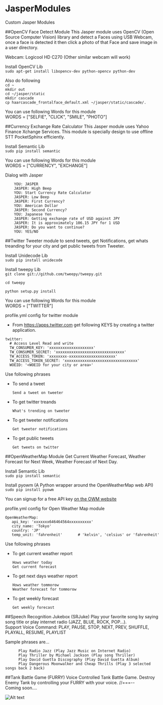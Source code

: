 # JasperModules
Custom Jasper Modules

##OpenCV Face Detect Module
This Jasper module uses OpenCV (Open Source Computer Vision) library and detect a Faces using USB Webcam, once a face is detected it then click a photo of that Face and save image in a user directory.<br />

Webcam: Logicool HD C270 (Other similar webcam will work)<br />

Install OpenCV Lib<br />
```sudo apt-get install libopencv-dev python-opencv python-dev``` 

Also do following<br />
```cd ~```<br />
```mkdir out```<br />
```cd ~/jasper/static```<br />
```mkdir cascade```<br />
```cp haarcascade_frontalface_default.xml ~/jasper/static/cascade/.```<br />

You can use following Words for this module<br />
WORDS = ["SELFIE", "CLICK", "SMILE", "PHOTO"]
     
##Currency Exchange Rate Calculator
This Jasper module uses Yahoo Finance Xchange Services. This module is specially design to use offline STT PocketSphinx efficiently. <br />

Install Semantic Lib<br />
```sudo pip install semantic``` 

You can use following Words for this module<br />
WORDS = ["CURRENCY", "EXCHANGE"]

Dialog with Jasper<br />

        YOU: JASPER
        JASPER: High Beep
        YOU: Start Currency Rate Calculator
        JASPER: Low Beep
        JASPER: First Currency?
        YOU: American Dollar
        JASPER: Second Currency?
        YOU: Japanese Yen
        JASPER: Getting exchange rate of USD against JPY
        JASPER: It is approximately 106.15 JPY for 1 USD
        JASPER: Do you want to continue?
        YOU: YES/NO

##Twitter
Tweeter module to send tweets, get Notifications, get whats treanding for your city and get public tweets from Tweeter. <br />

Install Unidecode Lib<br />
```sudo pip install unidecode``` 

Install tweepy Lib<br />
```git clone git://github.com/tweepy/tweepy.git```

```cd tweepy```

```python setup.py install```

You can use following Words for this module<br />
WORDS = ["TWITTER"]

profile.yml config for twitter module<br />

* From https://apps.twitter.com get following KEYS by creating a twitter application.

```
twitter:
  # Access Level Read and write
  TW_CONSUMER_KEY: 'xxxxxxxxxxxxxxxxxxxx'
  TW_CONSUMER_SECRET: 'xxxxxxxxxxxxxxxxxxxxxxxxxxxxxxx'
  TW_ACCESS_TOKEN: 'xxxxxxxx-xxxxxxxxxxxxxxxxxxxxx'
  TW_ACCESS_TOKEN_SECRET: 'xxxxxxxxxxxxxxxxxxxxxxxxxxxxxxxxx'
  WOEID: '<WOEID for your city or area>' 
  ```

Use following phrases<br />

* To send a tweet

    ```Send a tweet on tweeter```<br />

* To get twitter treands

    ```What's trending on tweeter```<br />

* To get tweeter notifications

    ```Get tweeter notifications```<br />

* To get public tweets

    ```Get tweets on twitter```<br />


##OpenWeatherMap Module
Get Current Weather Forecast, Weather Forecast for Next Week, Weather Forecast of Next Day. <br />

Install Semantic Lib<br />
```sudo pip install semantic``` 

Install pyowm (A Python wrapper around the OpenWeatherMap web API) <br />
```sudo pip install pyowm``` 

You can signup for a free API key [on the OWM website](https://home.openweathermap.org/users/sign_up)

profile.yml config for Open Weather Map module<br />

```
OpenWeatherMap:
   api_key: 'xxxxxxx646464564xxxxxxxxxx'
   city_name: 'Tokyo'
   country: 'JP'
   temp_unit: 'fahrenheit'       # 'kelvin', 'celsius' or 'fahrenheit' 
  ```

Use following phrases<br />

* To get current weather report

    ```Hows weather today```<br />
    ```Get current forecast```<br />

* To get next days weather report

    ```Hows weather tommorow```<br />
    ```Weather forecast for tommorow```<br />

* To get weekly forecast

    ```Get weekly forecast```<br />


##Speech Recognition Jukebox (SRJuke)
Play your favorite song by saying song title or play internet radio (JAZZ, BLUE, ROCK, POP...). <br />
Support Voice Command: PLAY, PAUSE, STOP, NEXT, PREV, SHUFFLE, PLAYALL, RESUME, PLAYLIST

Sample phrases are...<br />

          Play Radio Jazz (Play Jazz Music on Internet Radio) 
          Play Thriller by Michael Jackson (Play song Thriller)
          Play David Guetta Discography (Play David Guetta Album)
          Play Dangerous Moonwalker and Cheap Thrills (Play 3 selected songs back 2 back)
          

##Tank Battle Game (FURRY)
Voice Controlled Tank Battle Game. Destroy Enemy Tank by controlling your FURRY with your voice. //===-- <br />
Coming soon.... <br />

![Alt text](https://github.com/G10DRAS/JasperModules/blob/master/TankGame.jpg "Tank Game")
